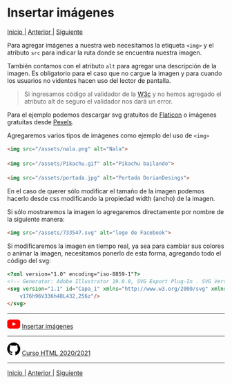 # Insertar imágenes

[Inicio |](README.md) [Anterior |](3webp.md) [Siguiente](5device_pixel_ratio.md)

Para agregar imágenes a nuestra web necesitamos la etiqueta `<img>` y el atributo `src` para indicar la ruta donde se encuentra nuestra imagen. 

También contamos con el atributo `alt` para agregar una descripción de la imagen. Es obligatorio para el caso que no cargue la imagen y para cuando los usuarios no videntes hacen uso del lector de pantalla.

>Si ingresamos código al validador de la [W3c](https://validator.w3.org/#validate_by_input) y no hemos agregado el atributo alt de seguro el validador nos dará un error.

Para el ejemplo podemos descargar svg gratuitos de [Flaticon](https://www.flaticon.com/) o imágenes gratuitas desde [Pexels](https://www.pexels.com/es-es/).

Agregaremos varios tipos de imágenes como ejemplo del uso de `<img>`  

```html
<img src="/assets/nala.png" alt="Nala">

<img src="/assets/Pikachu.gif" alt="Pikachu bailando">

<img src="/assets/portada.jpg" alt="Portada DorianDesings">
```

En el caso de querer sólo modificar el tamaño de la imagen podemos hacerlo desde css modificando la propiedad width (ancho) de la imagen.

Si sólo mostraremos la imagen lo agregaremos directamente por nombre de la siguiente manera:

```html
<img src="/assets/733547.svg" alt="logo de Facebook">
```  

Si modificaremos la imagen en tiempo real, ya sea para cambiar sus colores o animar la imagen, necesitamos ponerlo de esta forma, agregando todo el código del svg:

```html
<?xml version="1.0" encoding="iso-8859-1"?>
<!-- Generator: Adobe Illustrator 19.0.0, SVG Export Plug-In . SVG Version: 6.00 Build 0)  -->
<svg version="1.1" id="Capa_1" xmlns="http://www.w3.org/2000/svg" xmlns:xlink="http://www.w3.org/1999/xlink" x="0px" y="0px" viewBox="0 0 512 512" style="enable-background:new 0 0 512 512;" xml:space="preserve"><path style="fill:#1976D2;" d="M448,0H64C28.704,0,0,28.704,0,64v384c0,35.296,28.704,64,64,64h384c35.296,0,64-28.704,64-64V64 C512,28.704,483.296,0,448,0z"/><path style="fill:#FAFAFA;" d="M432,256h-80v-64c0-17.664,14.336-16,32-16h32V96h-64l0,0c-53.024,0-96,42.976-96,96v64h-64v80h64
	v176h96V336h48L432,256z"/>
</svg>
```


---
![youtube logo](assets/logos/youtube_logo_30.png) [Insertar imágenes](https://youtu.be/CqpKzS8uLUc)

--- 
![github logo](assets/logos/github_logo_30.png) [Curso HTML 2020/2021](https://github.com/DorianDesings/html-2020-2021)  

---

[Inicio |](README.md) [Anterior |](3webp.md) [Siguiente](5device_pixel_ratio.md)

